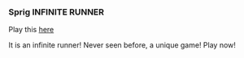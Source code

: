 ### Sprig INFINITE RUNNER
Play this [here](https://sprig.hackclub.com/~/oaDaKPdik0F8QHja7C3A)

It is an infinite runner! Never seen before, a unique game! Play now!
